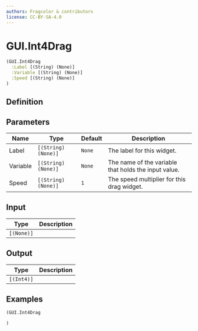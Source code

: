 ```yaml
---
authors: Fragcolor & contributors
license: CC-BY-SA-4.0
---
```



# GUI.Int4Drag

```clojure
(GUI.Int4Drag
  :Label [(String) (None)]
  :Variable [(String) (None)]
  :Speed [(String) (None)]
)
```


## Definition




## Parameters

| Name | Type | Default | Description |
|------|------|---------|-------------|
| Label | `[(String) (None)]` | `None` | The label for this widget. |
| Variable | `[(String) (None)]` | `None` | The name of the variable that holds the input value. |
| Speed | `[(String) (None)]` | `1` | The speed multiplier for this drag widget. |


## Input

| Type | Description |
|------|-------------|
| `[(None)]` |  |


## Output

| Type | Description |
|------|-------------|
| `[(Int4)]` |  |


## Examples

```clojure
(GUI.Int4Drag

)
```

